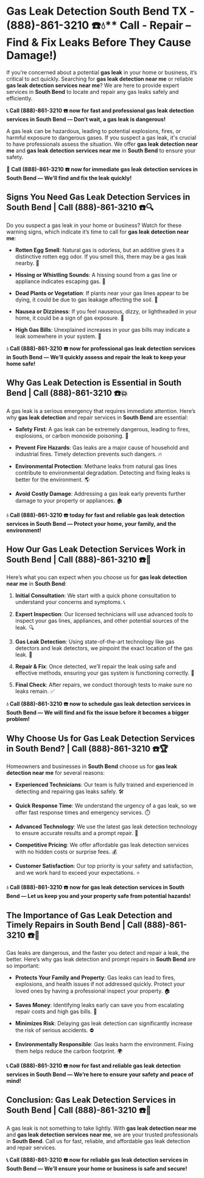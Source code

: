 # Gas Leak Detection South Bend TX - (888)-861-3210 ☎️💧** Call - Repair – Find & Fix Leaks Before They Cause Damage!)

If you’re concerned about a potential **gas leak** in your home or business, it’s critical to act quickly. Searching for **gas leak detection near me** or reliable **gas leak detection services near me**? We are here to provide expert services in **South Bend** to locate and repair any gas leaks safely and efficiently.

**📞 Call (888)-861-3210 ☎️ now for fast and professional gas leak detection services in South Bend — Don’t wait, a gas leak is dangerous!**

A gas leak can be hazardous, leading to potential explosions, fires, or harmful exposure to dangerous gases. If you suspect a gas leak, it's crucial to have professionals assess the situation. We offer **gas leak detection near me** and **gas leak detection services near me** in **South Bend** to ensure your safety.

**🚨 Call (888)-861-3210 ☎️ now for immediate gas leak detection services in South Bend — We’ll find and fix the leak quickly!**

## **Signs You Need Gas Leak Detection Services in South Bend | Call (888)-861-3210 ☎️🔍**

Do you suspect a gas leak in your home or business? Watch for these warning signs, which indicate it’s time to call for **gas leak detection near me**:

- **Rotten Egg Smell**: Natural gas is odorless, but an additive gives it a distinctive rotten egg odor. If you smell this, there may be a gas leak nearby. 💨
- **Hissing or Whistling Sounds**: A hissing sound from a gas line or appliance indicates escaping gas. 📣
- **Dead Plants or Vegetation**: If plants near your gas lines appear to be dying, it could be due to gas leakage affecting the soil. 🌱
- **Nausea or Dizziness**: If you feel nauseous, dizzy, or lightheaded in your home, it could be a sign of gas exposure. 🤢
- **High Gas Bills**: Unexplained increases in your gas bills may indicate a leak somewhere in your system. 💸

**💧 Call (888)-861-3210 ☎️ now for professional gas leak detection services in South Bend — We’ll quickly assess and repair the leak to keep your home safe!**

## **Why Gas Leak Detection is Essential in South Bend | Call (888)-861-3210 ☎️💥**

A gas leak is a serious emergency that requires immediate attention. Here’s why **gas leak detection** and repair services in **South Bend** are essential:

- **Safety First**: A gas leak can be extremely dangerous, leading to fires, explosions, or carbon monoxide poisoning. 🛑
- **Prevent Fire Hazards**: Gas leaks are a major cause of household and industrial fires. Timely detection prevents such dangers. 🔥
- **Environmental Protection**: Methane leaks from natural gas lines contribute to environmental degradation. Detecting and fixing leaks is better for the environment. 🌎
- **Avoid Costly Damage**: Addressing a gas leak early prevents further damage to your property or appliances. 🏚️

**💧 Call (888)-861-3210 ☎️ today for fast and reliable gas leak detection services in South Bend — Protect your home, your family, and the environment!**

## **How Our Gas Leak Detection Services Work in South Bend | Call (888)-861-3210 ☎️🔧**

Here’s what you can expect when you choose us for **gas leak detection near me** in **South Bend**:

1. **Initial Consultation**: We start with a quick phone consultation to understand your concerns and symptoms. 📞
2. **Expert Inspection**: Our licensed technicians will use advanced tools to inspect your gas lines, appliances, and other potential sources of the leak. 🔍
3. **Gas Leak Detection**: Using state-of-the-art technology like gas detectors and leak detectors, we pinpoint the exact location of the gas leak. 🔬
4. **Repair & Fix**: Once detected, we’ll repair the leak using safe and effective methods, ensuring your gas system is functioning correctly. 🔧
5. **Final Check**: After repairs, we conduct thorough tests to make sure no leaks remain. ✅

**💧 Call (888)-861-3210 ☎️ now to schedule gas leak detection services in South Bend — We will find and fix the issue before it becomes a bigger problem!**

## **Why Choose Us for Gas Leak Detection Services in South Bend? | Call (888)-861-3210 ☎️🏆**

Homeowners and businesses in **South Bend** choose us for **gas leak detection near me** for several reasons:

- **Experienced Technicians**: Our team is fully trained and experienced in detecting and repairing gas leaks safely. 🛠️
- **Quick Response Time**: We understand the urgency of a gas leak, so we offer fast response times and emergency services. ⏱️
- **Advanced Technology**: We use the latest gas leak detection technology to ensure accurate results and a prompt repair. 🧪
- **Competitive Pricing**: We offer affordable gas leak detection services with no hidden costs or surprise fees. 💰
- **Customer Satisfaction**: Our top priority is your safety and satisfaction, and we work hard to exceed your expectations. ⭐

**💧 Call (888)-861-3210 ☎️ now for gas leak detection services in South Bend — Let us keep you and your property safe from potential hazards!**

## **The Importance of Gas Leak Detection and Timely Repairs in South Bend | Call (888)-861-3210 ☎️🚨**

Gas leaks are dangerous, and the faster you detect and repair a leak, the better. Here’s why gas leak detection and prompt repairs in **South Bend** are so important:

- **Protects Your Family and Property**: Gas leaks can lead to fires, explosions, and health issues if not addressed quickly. Protect your loved ones by having a professional inspect your property. 🏠
- **Saves Money**: Identifying leaks early can save you from escalating repair costs and high gas bills. 💸
- **Minimizes Risk**: Delaying gas leak detection can significantly increase the risk of serious accidents. ⛔
- **Environmentally Responsible**: Gas leaks harm the environment. Fixing them helps reduce the carbon footprint. 🌍

**📞 Call (888)-861-3210 ☎️ now for fast and reliable gas leak detection services in South Bend — We’re here to ensure your safety and peace of mind!**

## **Conclusion: Gas Leak Detection Services in South Bend | Call (888)-861-3210 ☎️💨**

A gas leak is not something to take lightly. With **gas leak detection near me** and **gas leak detection services near me**, we are your trusted professionals in **South Bend**. Call us for fast, reliable, and affordable gas leak detection and repair services.

**📞 Call (888)-861-3210 ☎️ now for reliable gas leak detection services in South Bend — We’ll ensure your home or business is safe and secure!**

